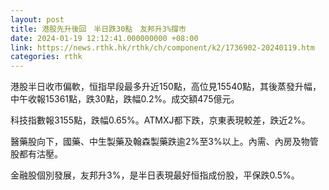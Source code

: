 ```yaml
---
layout: post
title: 港股先升後回　半日跌30點　友邦升3%撐市
date: 2024-01-19 12:12:41.000000000 +08:00
link: https://news.rthk.hk/rthk/ch/component/k2/1736902-20240119.htm
categories: rthk
---
```


港股半日收市偏軟，恒指早段最多升近150點，高位見15540點，其後蒸發升幅，中午收報15361點，跌30點，跌幅0.2%。成交額475億元。

科技指數報3155點，跌幅0.65%。ATMXJ都下跌，京東表現較差，跌近2%。

醫藥股向下，國藥、中生製藥及翰森製藥跌逾2%至3%以上。內需、內房及物管股都有沽壓。

金融股個別發展，友邦升3%，是半日表現最好恒指成份股，平保跌0.5%。
